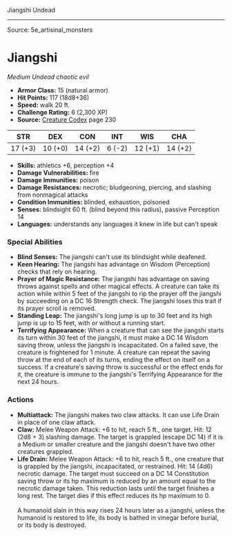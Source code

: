 <MonsterName/>Jiangshi</MonsterName>
<CreatureType/>Undead</CreatureType>



---

Source: 5e_artisinal_monsters

# Jiangshi

*Medium* *Undead* *chaotic evil*

- **Armor Class:** 15 (natural armor)
- **Hit Points:** 117 (18d8+36)
- **Speed:** walk 20 ft.
- **Challenge Rating:** 6 (2,300 XP)
- **Source:** [Creature Codex](https://koboldpress.com/kpstore/product/creature-codex-for-5th-edition-dnd) page 230

| STR | DEX | CON | INT | WIS | CHA |
| --- | --- | --- | --- | --- | --- |
| 17 (+3) | 10 (+0) | 14 (+2) | 6 (-2) | 12 (+1) | 14 (+2) |

- **Skills:** athletics +6, perception +4
- **Damage Vulnerabilities:** fire
- **Damage Immunities:** poison
- **Damage Resistances:** necrotic; bludgeoning, piercing, and slashing from nonmagical attacks
- **Condition Immunities:** blinded, exhaustion, poisoned
- **Senses:** blindsight 60 ft. (blind beyond this radius), passive Perception 14
- **Languages:** understands any languages it knew in life but can't speak

### Special Abilities

- **Blind Senses:** The jiangshi can't use its blindsight while deafened.
- **Keen Hearing:** The jiangshi has advantage on Wisdom (Perception) checks that rely on hearing.
- **Prayer of Magic Resistance:** The jiangshi has advantage on saving throws against spells and other magical effects. A creature can take its action while within 5 feet of the jiangshi to rip the prayer off the jiangshi by succeeding on a DC 16 Strength check. The jiangshi loses this trait if its prayer scroll is removed.
- **Standing Leap:** The jiangshi's long jump is up to 30 feet and its high jump is up to 15 feet, with or without a running start.
- **Terrifying Appearance:** When a creature that can see the jiangshi starts its turn within 30 feet of the jiangshi, it must make a DC 14 Wisdom saving throw, unless the jiangshi is incapacitated. On a failed save, the creature is frightened for 1 minute. A creature can repeat the saving throw at the end of each of its turns, ending the effect on itself on a success. If a creature's saving throw is successful or the effect ends for it, the creature is immune to the jiangshi's Terrifying Appearance for the next 24 hours.

### Actions

- **Multiattack:** The jiangshi makes two claw attacks. It can use Life Drain in place of one claw attack.
- **Claw:** Melee Weapon Attack: +6 to hit, reach 5 ft., one target. Hit: 12 (2d8 + 3) slashing damage. The target is grappled (escape DC 14) if it is a Medium or smaller creature and the jiangshi doesn't have two other creatures grappled.
- **Life Drain:** Melee Weapon Attack: +6 to hit, reach 5 ft., one creature that is grappled by the jiangshi, incapacitated, or restrained. Hit: 14 (4d6) necrotic damage. The target must succeed on a DC 14 Constitution saving throw or its hp maximum is reduced by an amount equal to the necrotic damage taken. This reduction lasts until the target finishes a long rest. The target dies if this effect reduces its hp maximum to 0. <br><br>A humanoid slain in this way rises 24 hours later as a jiangshi, unless the humanoid is restored to life, its body is bathed in vinegar before burial, or its body is destroyed.




